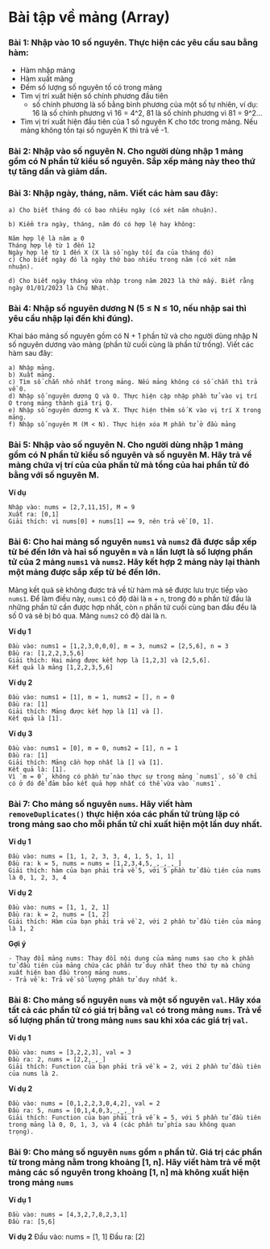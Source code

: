 # Bài tập về mảng (Array)

### Bài 1: Nhập vào 10 số nguyên. Thực hiện các yêu cầu sau bằng hàm:

-   Hàm nhập mảng
-   Hàm xuất mảng
-   Đếm số lượng số nguyên tố có trong mảng
-   Tìm vị trí xuất hiện số chính phương đầu tiên
    -   số chính phương là số bằng bình phương của một số tự nhiên, ví dụ: 16 là số chính phương vì 16 = 4^2, 81 là số chính phương vì 81 = 9^2...
-   Tìm vị trí xuất hiện đầu tiên của 1 số nguyên K cho tớc trong mảng. Nếu mảng không tồn tại số nguyên K thì trả về -1.

### Bài 2: Nhập vào số nguyên N. Cho người dùng nhập 1 mảng gồm có N phần tử kiểu số nguyên. Sắp xếp mảng này theo thứ tự tăng dần và giảm dần.

### Bài 3: Nhập ngày, tháng, năm. Viết các hàm sau đây:

    a) Cho biết tháng đó có bao nhiêu ngày (có xét năm nhuận).

    b) Kiểm tra ngày, tháng, năm đó có hợp lệ hay không:

    Năm hợp lệ là năm ≥ 0
    Tháng hợp lệ từ 1 đến 12
    Ngày hợp lệ từ 1 đến X (X là số ngày tối đa của tháng đó)
    c) Cho biết ngày đó là ngày thứ bao nhiêu trong năm (có xét năm nhuận).

    d) Cho biết ngày tháng vừa nhập trong năm 2023 là thứ mấy. Biết rằng ngày 01/01/2023 là Chủ Nhật.

### Bài 4: Nhập số nguyên dương N (5 ≤ N ≤ 10, nếu nhập sai thì yêu cầu nhập lại đến khi đúng).

Khai báo mảng số nguyên gồm có N + 1 phần tử và cho người dùng nhập N số nguyên dương vào mảng (phần tử cuối cùng là phần tử trống). Viết các hàm sau đây:

    a) Nhập mảng.
    b) Xuất mảng.
    c) Tìm số chẵn nhỏ nhất trong mảng. Nếu mảng không có số chẵn thì trả về 0.
    d) Nhập số nguyên dương Q và O. Thực hiện cập nhập phần tử vào vị trí O trong mảng thành giá trị Q.
    e) Nhập số nguyên dương K và X. Thực hiện thêm số K vào vị trí X trong mảng.
    f) Nhập số nguyên M (M < N). Thực hiện xóa M phần tử ở đầu mảng

### Bài 5: Nhập vào số nguyên N. Cho người dùng nhập 1 mảng gồm có N phần tử kiểu số nguyên và số nguyên M. Hãy trả về mảng chứa vị trí của của phần tử mà tổng của hai phần tử đó bằng với số nguyên M.

**Ví dụ**

    Nhập vào: nums = [2,7,11,15], M = 9
    Xuất ra: [0,1]
    Giải thích: vì nums[0] + nums[1] == 9, nên trả về [0, 1].

### Bài 6: Cho hai mảng số nguyên `nums1` và `nums2` đã được sắp xếp từ bé đến lớn và hai số nguyên `m` và `n` lần lượt là số lượng phần tử của 2 mảng `nums1` và `nums2`. Hãy kết hợp 2 mảng này lại thành một mảng được sắp xếp từ bé đến lớn.

Mảng kết quả sẽ không được trả về từ hàm mà sẽ được lưu trực tiếp vào `nums1`. Để làm điều này, `nums1` có độ dài là `m` + `n`, trong đó `m` phần tử đầu là những phần tử cần được hợp nhất, còn `n` phần tử cuối cùng ban đầu đều là số 0 và sẽ bị bỏ qua. Mảng `nums2` có độ dài là n.


**Ví dụ 1**

    Đầu vào: nums1 = [1,2,3,0,0,0], m = 3, nums2 = [2,5,6], n = 3
    Đầu ra: [1,2,2,3,5,6]
    Giải thích: Hai mảng được kết hợp là [1,2,3] và [2,5,6].
    Kết quả là mảng [1,2,2,3,5,6]

**Ví dụ 2**

    Đầu vào: nums1 = [1], m = 1, nums2 = [], n = 0
    Đầu ra: [1]
    Giải thích: Mảng được kết hợp là [1] và [].
    Kết quả là [1].

**Ví dụ 3**

    Đầu vào: nums1 = [0], m = 0, nums2 = [1], n = 1
    Đầu ra: [1]
    Giải thích: Mảng cần hợp nhất là [] và [1].
    Kết quả là: [1].
    Vì `m = 0`, không có phần tử nào thực sự trong mảng `nums1`, số 0 chỉ có ở đó để đảm bảo kết quả hợp nhất có thể vừa vào `nums1`.

### Bài 7: Cho mảng số nguyên `nums`. Hãy viết hàm `removeDuplicates()` thực hiện xóa các phần tử trùng lặp có trong mảng sao cho mỗi phần tử chỉ xuất hiện một lần duy nhất.

**Ví dụ 1**

    Đầu vào: nums = [1, 1, 2, 3, 3, 4, 1, 5, 1, 1]
    Đầu ra: k = 5, nums = nums = [1,2,3,4,5,_,_,_,_]
    Giải thích: hàm của bạn phải trả về 5, với 5 phần tử đầu tiên của nums là 0, 1, 2, 3, 4

**Ví dụ 2**

    Đầu vào: nums = [1, 1, 2, 1]
    Đầu ra: k = 2, nums = [1, 2]
    Giải thích: Hàm của bạn phải trả về 2, với 2 phần tử đầu tiên của mảng là 1, 2

**Gợi ý**

    - Thay đổi mảng nums: Thay đổi nội dung của mảng nums sao cho k phần tử đầu tiên của mảng chứa các phần tử duy nhất theo thứ tự mà chúng xuất hiện ban đầu trong mảng nums.
    - Trả về k: Trả về số lượng phần tử duy nhất k.

### Bài 8: Cho mảng số nguyên `nums` và một số nguyên `val`. Hãy xóa tất cả các phần tử có giá trị bằng `val` có trong mảng `nums`. Trả về số lượng phần tử trong mảng `nums` sau khi xóa các giá trị `val`.

**Ví dụ 1**

    Đầu vào: nums = [3,2,2,3], val = 3
    Đầu ra: 2, nums = [2,2,_,_]
    Giải thích: Function của bạn phải trả về k = 2, với 2 phần tử đầu tiên của nums là 2.

**Ví dụ 2**

    Đầu vào: nums = [0,1,2,2,3,0,4,2], val = 2
    Đầu ra: 5, nums = [0,1,4,0,3,_,_,_]
    Giải thích: Function của bạn phải trả về k = 5, với 5 phần tử đầu tiên trong mảng là 0, 0, 1, 3, và 4 (các phần tử phía sau không quan trọng).

### Bài 9: Cho mảng số nguyên `nums` gồm `n` phần tử. Giá trị các phần từ trong mảng nằm trong khoảng [1, n]. Hãy viết hàm trả về một mảng các số nguyên trong khoảng [1, n] mà không xuất hiện trong mảng `nums`

**Ví dụ 1**

    Đầu vào: nums = [4,3,2,7,8,2,3,1]
    Đầu ra: [5,6]

**Ví dụ 2**
    Đầu vào: nums = [1, 1]
    Đầu ra: [2]